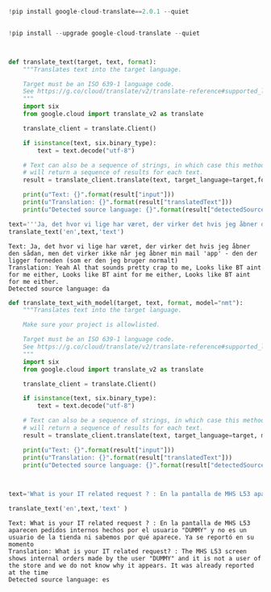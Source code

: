 ```python
!pip install google-cloud-translate==2.0.1 --quiet

```


```python

```


```python
!pip install --upgrade google-cloud-translate --quiet
```


```python


def translate_text(target, text, format):
    """Translates text into the target language.

    Target must be an ISO 639-1 language code.
    See https://g.co/cloud/translate/v2/translate-reference#supported_languages
    """
    import six
    from google.cloud import translate_v2 as translate

    translate_client = translate.Client()

    if isinstance(text, six.binary_type):
        text = text.decode("utf-8")

    # Text can also be a sequence of strings, in which case this method
    # will return a sequence of results for each text.
    result = translate_client.translate(text, target_language=target,format_=format)

    print(u"Text: {}".format(result["input"]))
    print(u"Translation: {}".format(result["translatedText"]))
    print(u"Detected source language: {}".format(result["detectedSourceLanguage"]))

text='''Ja, det hvor vi lige har været, der virker det hvis jeg åbner den sådan, men det virker ikke når jeg åbner min mail 'app' - den der ligger forneden (som er den jeg bruger normalt)'''
translate_text('en',text,'text')
```

    Text: Ja, det hvor vi lige har været, der virker det hvis jeg åbner den sådan, men det virker ikke når jeg åbner min mail 'app' - den der ligger forneden (som er den jeg bruger normalt)
    Translation: Yeah Al that sounds pretty crap to me, Looks like BT aint for me either, Looks like BT aint for me either, Looks like BT aint for me either.
    Detected source language: da



```python
def translate_text_with_model(target, text, format, model="nmt"):
    """Translates text into the target language.

    Make sure your project is allowlisted.

    Target must be an ISO 639-1 language code.
    See https://g.co/cloud/translate/v2/translate-reference#supported_languages
    """
    import six
    from google.cloud import translate_v2 as translate

    translate_client = translate.Client()

    if isinstance(text, six.binary_type):
        text = text.decode("utf-8")

    # Text can also be a sequence of strings, in which case this method
    # will return a sequence of results for each text.
    result = translate_client.translate(text, target_language=target, model=model,format_=format)

    print(u"Text: {}".format(result["input"]))
    print(u"Translation: {}".format(result["translatedText"]))
    print(u"Detected source language: {}".format(result["detectedSourceLanguage"]))

    

text='What is your IT related request ? : En la pantalla de MHS L53 aparecen pedidos internos hechos por el usuario "DUMMY" y no es un usuario de la tienda ni sabemos por qué aparece. Ya se reportó en su momento'

translate_text('en',text,'text' )    
```

    Text: What is your IT related request ? : En la pantalla de MHS L53 aparecen pedidos internos hechos por el usuario "DUMMY" y no es un usuario de la tienda ni sabemos por qué aparece. Ya se reportó en su momento
    Translation: What is your IT related request? : The MHS L53 screen shows internal orders made by the user "DUMMY" and it is not a user of the store and we do not know why it appears. It was already reported at the time
    Detected source language: es

